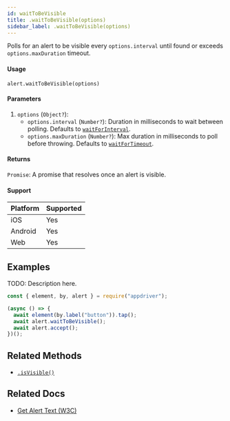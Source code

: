 ```yaml
---
id: waitToBeVisible
title: .waitToBeVisible(options)
sidebar_label: .waitToBeVisible(options)
---
```


Polls for an alert to be visible every `options.interval` until found or exceeds `options.maxDuration` timeout.

#### Usage

```text
alert.waitToBeVisible(options)
```

#### Parameters

1. `options` (`Object?`):
    - `options.interval` (`Number?`): Duration in milliseconds to wait between polling. Defaults to [`waitForInterval`](../runner/configuration.md).
    - `options.maxDuration` (`Number?`): Max duration in milliseconds to poll before throwing. Defaults to [`waitForTimeout`](../runner/configuration.md).

#### Returns

`Promise`: A promise that resolves once an alert is visible.

#### Support

| Platform | Supported |
| -------- | --------- |
| iOS      | Yes       |
| Android  | Yes       |
| Web      | Yes       |

## Examples

TODO: Description here.

```javascript
const { element, by, alert } = require("appdriver");

(async () => {
  await element(by.label("button")).tap();
  await alert.waitToBeVisible();
  await alert.accept();
})();
```

## Related Methods

- [`.isVisible()`](./isVisible.md)

## Related Docs

- [Get Alert Text (W3C)](https://www.w3.org/TR/webdriver/#get-alert-text)